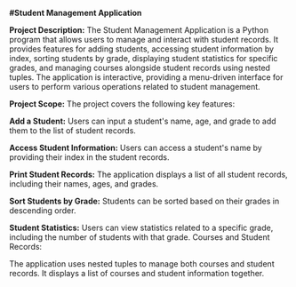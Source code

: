 ******#Student Management Application******

**Project Description:**
The Student Management Application is a Python program that allows users to manage and interact with student records. It provides features for adding students, accessing student information by index, sorting students by grade, displaying student statistics for specific grades, and managing courses alongside student records using nested tuples. The application is interactive, providing a menu-driven interface for users to perform various operations related to student management.

**Project Scope:**
The project covers the following key features:

**Add a Student:**
Users can input a student's name, age, and grade to add them to the list of student records.

**Access Student Information:**
Users can access a student's name by providing their index in the student records.

**Print Student Records:**
The application displays a list of all student records, including their names, ages, and grades.

**Sort Students by Grade:**
Students can be sorted based on their grades in descending order.

**Student Statistics:**
Users can view statistics related to a specific grade, including the number of students with that grade.
Courses and Student Records:

The application uses nested tuples to manage both courses and student records. It displays a list of courses and student information together.
